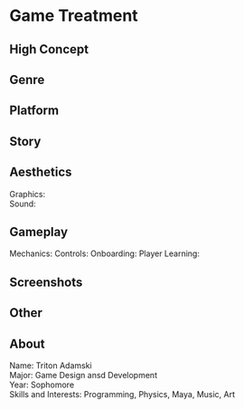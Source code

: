 # Game Treatment  

## High Concept  

## Genre  

## Platform  

## Story  

## Aesthetics  
Graphics:  
Sound:  

## Gameplay  
Mechanics:
Controls:
Onboarding:
Player Learning:  

## Screenshots  

## Other  

## About  
Name: Triton Adamski  
Major: Game Design ansd Development  
Year: Sophomore  
Skills and Interests: Programming, Physics, Maya, Music, Art  

